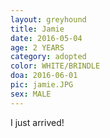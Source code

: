 ```yaml
---
layout: greyhound
title: Jamie
date: 2016-05-04
age: 2 YEARS
category: adopted
color: WHITE/BRINDLE
doa: 2016-06-01
pic: jamie.JPG
sex: MALE
---
```


I just arrived!